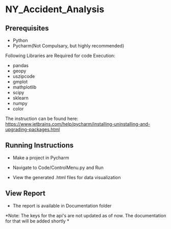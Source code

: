 # NY_Accident_Analysis

## Prerequisites

* Python
* Pycharm(Not Compulsary, but highly recommended)

Following Libraries are Required for code Execution:

* pandas
* geopy
* uszipcode
* gmplot
* mathplotlib
* scipy
* sklearn
* numpy
* color

The instruction can be found here:
https://www.jetbrains.com/help/pycharm/installing-uninstalling-and-upgrading-packages.html

## Running Instructions

* Make a project in Pycharm

* Navigate to Code/ControlMenu.py and Run

* View the generated .html files for data visualization

## View Report

* The report is available in Documentation folder

*Note: The keys for the api's are not updated as of now. The documentation for that will be added shortly *